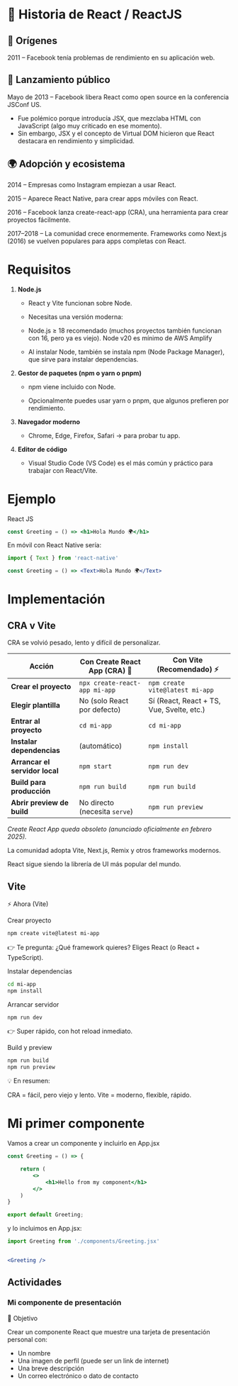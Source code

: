 # 📖 Historia de React / ReactJS
## 🌱 Orígenes

2011 – Facebook tenía problemas de rendimiento en su aplicación web.

## 🚀 Lanzamiento público

Mayo de 2013 – Facebook libera React como open source en la conferencia JSConf US.

- Fue polémico porque introducía JSX, que mezclaba HTML con JavaScript (algo muy criticado en ese momento).
- Sin embargo, JSX y el concepto de Virtual DOM hicieron que React destacara en rendimiento y simplicidad.

## 🌍 Adopción y ecosistema

2014 – Empresas como Instagram empiezan a usar React.

2015 – Aparece React Native, para crear apps móviles con React.

2016 – Facebook lanza create-react-app (CRA), una herramienta para crear proyectos fácilmente.

2017–2018 – La comunidad crece enormemente. Frameworks como Next.js (2016) se vuelven populares para apps completas con React.


# Requisitos
1. **Node.js**

    - React y Vite funcionan sobre Node.

    - Necesitas una versión moderna:

    - Node.js ≥ 18 recomendado (muchos proyectos también funcionan con 16, pero ya es viejo). Node v20 es mínimo de AWS Amplify

    - Al instalar Node, también se instala npm (Node Package Manager), que sirve para instalar dependencias.

2. **Gestor de paquetes (npm o yarn o pnpm)**

    - npm viene incluido con Node.

    - Opcionalmente puedes usar yarn o pnpm, que algunos prefieren por rendimiento.

3. **Navegador moderno**

    - Chrome, Edge, Firefox, Safari → para probar tu app.

4. **Editor de código**

    - Visual Studio Code (VS Code) es el más común y práctico para trabajar con React/Vite.

# Ejemplo
React JS

```jsx
const Greeting = () => <h1>Hola Mundo 🌍</h1>
```

En móvil con React Native sería:

```jsx
import { Text } from 'react-native'

const Greeting = () => <Text>Hola Mundo 🌍</Text>
```



# Implementación
## CRA v Vite

CRA se volvió pesado, lento y difícil de personalizar.


 | Acción                         | Con **Create React App** (CRA) 🧓 | Con **Vite** (Recomendado) ⚡              |
| ------------------------------ | --------------------------------- | ----------------------------------------- |
| **Crear el proyecto**          | `npx create-react-app mi-app`     | `npm create vite@latest mi-app`           |
| **Elegir plantilla**           | No (solo React por defecto)       | Sí (React, React + TS, Vue, Svelte, etc.) |
| **Entrar al proyecto**         | `cd mi-app`                       | `cd mi-app`                               |
| **Instalar dependencias**      | (automático)                      | `npm install`                             |
| **Arrancar el servidor local** | `npm start`                       | `npm run dev`                             |
| **Build para producción**      | `npm run build`                   | `npm run build`                           |
| **Abrir preview de build**     | No directo (necesita `serve`)     | `npm run preview`                         |

*Create React App queda obsoleto (anunciado oficialmente en febrero 2025).*

La comunidad adopta Vite, Next.js, Remix y otros frameworks modernos.

React sigue siendo la librería de UI más popular del mundo.

## Vite
⚡ Ahora (Vite)

Crear proyecto
```bash
npm create vite@latest mi-app
```

👉 Te pregunta: ¿Qué framework quieres?
Eliges React (o React + TypeScript).

Instalar dependencias
```bash
cd mi-app
npm install
```

Arrancar servidor
```bash
npm run dev
```

👉 Super rápido, con hot reload inmediato.

Build y preview
```bash
npm run build
npm run preview
```

💡 En resumen:

CRA = fácil, pero viejo y lento.
Vite = moderno, flexible, rápido.


# Mi primer componente
Vamos a crear un componente y incluirlo en App.jsx

```jsx
const Greeting = () => {

    return (
        <>
            <h1>Hello from my component</h1>
        </>
    )
}

export default Greeting;
```

y lo incluimos en App.jsx:

```jsx
import Greeting from './components/Greeting.jsx'


<Greeting />

```

## Actividades

### Mi componente de presentación
🎯 Objetivo

Crear un componente React que muestre una tarjeta de presentación personal con:

- Un nombre
- Una imagen de perfil (puede ser un link de internet)
- Una breve descripción
- Un correo electrónico o dato de contacto
